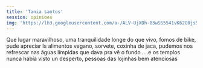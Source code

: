 ```yaml
---
title: 'Tania santos'
session: opinioes
img: 'https://lh3.googleusercontent.com/a-/ALV-UjXDh-03wSS5541vK62G0js5NuZ0Iv_NF6huB-MjhcEgUFcw=w66-h66-p-rp-mo-ba5-br100'
---
```

Que lugar maravilhoso, uma tranquilidade longe do que vivo, fomos de bike, pude apreciar Is alimentos vegano, sorvete, coxinha de jaca, pudemos nos refrescar nas águas límpidas que dava pra vê o fundo ....e os templos nunca había visto un desperto, pessoas das lojinhas bem atenciosas